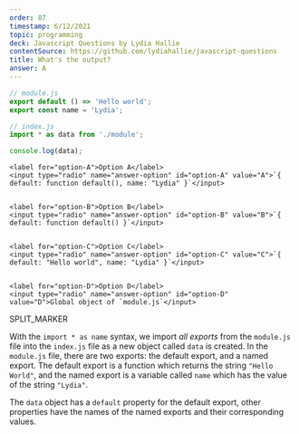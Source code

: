 ```yaml
---
order: 87
timestamp: 6/12/2021
topic: programming
deck: Javascript Questions by Lydia Hallie
contentSource: https://github.com/lydiahallie/javascript-questions
title: What's the output?
answer: A
---
```


  

```javascript
// module.js
export default () => 'Hello world';
export const name = 'Lydia';

// index.js
import * as data from './module';

console.log(data);
```


    <label for="option-A">Option A</label>
    <input type="radio" name="answer-option" id="option-A" value="A">`{ default: function default(), name: "Lydia" }`</input>
    

    <label for="option-B">Option B</label>
    <input type="radio" name="answer-option" id="option-B" value="B">`{ default: function default() }`</input>
    

    <label for="option-C">Option C</label>
    <input type="radio" name="answer-option" id="option-C" value="C">`{ default: "Hello world", name: "Lydia" }`</input>
    

    <label for="option-D">Option D</label>
    <input type="radio" name="answer-option" id="option-D" value="D">Global object of `module.js`</input>
    




SPLIT_MARKER

With the `import * as name` syntax, we import _all exports_ from the `module.js` file into the `index.js` file as a new object called `data` is created. In the `module.js` file, there are two exports: the default export, and a named export. The default export is a function which returns the string `"Hello World"`, and the named export is a variable called `name` which has the value of the string `"Lydia"`.

The `data` object has a `default` property for the default export, other properties have the names of the named exports and their corresponding values.



